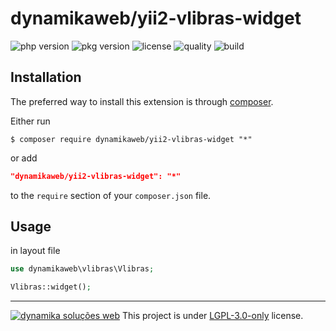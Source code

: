 dynamikaweb/yii2-vlibras-widget
=========================
![php version](https://img.shields.io/packagist/php-v/dynamikaweb/yii2-vlibras-widget)
![pkg version](https://img.shields.io/packagist/v/dynamikaweb/yii2-vlibras-widget)
![license](https://img.shields.io/packagist/l/dynamikaweb/yii2-vlibras-widget)
![quality](https://img.shields.io/scrutinizer/quality/g/dynamikaweb/yii2-vlibras-widget)
![build](https://img.shields.io/scrutinizer/build/g/dynamikaweb/yii2-vlibras-widget)

Installation
------------
The preferred way to install this extension is through [composer](http://getcomposer.org/download/).

Either run

```SHELL
$ composer require dynamikaweb/yii2-vlibras-widget "*"
```

or add

```JSON
"dynamikaweb/yii2-vlibras-widget": "*"
```

to the `require` section of your `composer.json` file.

Usage
-----

in layout file
```PHP
use dynamikaweb\vlibras\Vlibras;

Vlibras::widget();
```

--------------------------------------------------------------------------------------------------------------
[![dynamika soluções web](https://avatars.githubusercontent.com/dynamikaweb?size=12)](https://dynamika.com.br)
This project is under [LGPL-3.0-only](https://opensource.org/licenses/gpl-3.0.html) license.
